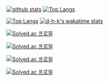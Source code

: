 [![github stats](https://github-readme-stats.vercel.app/api?username=d-h-k)](https://github.com/d-h-k/github-readme-stats) [![Top Langs](https://github-readme-stats.vercel.app/api/top-langs/?username=d-h-k&layout=compact)](https://github.com/d-h-k/d-h-k)

[![Top Langs](https://github-readme-stats.vercel.app/api/top-langs/?username=d-h-k)](https://github.com/d-h-k/github-readme-stats) [![d-h-k's wakatime stats](https://github-readme-stats.vercel.app/api/wakatime?username=d-h-k)](https://github.com/d-h-k/github-readme-stats)


[![Solved.ac
프로필](http://mazassumnida.wtf/api/mini/generate_badge?boj=kdog1503)](https://github.com/mazassumnida/mazassumnida)

[![Solved.ac
프로필](http://mazassumnida.wtf/api/v2/generate_badge?boj=kdog1503)](https://solved.ac/kdog1503)

[![Solved.ac
프로필](http://mazassumnida.wtf/api/generate_badge?boj=kdog1503)](https://solved.ac/kdog1503)

[![Solved.ac
프로필](http://mazassumnida.wtf/api/v2/generate_badge?boj=kdog1503)](https://solved.ac/kdog1503)
